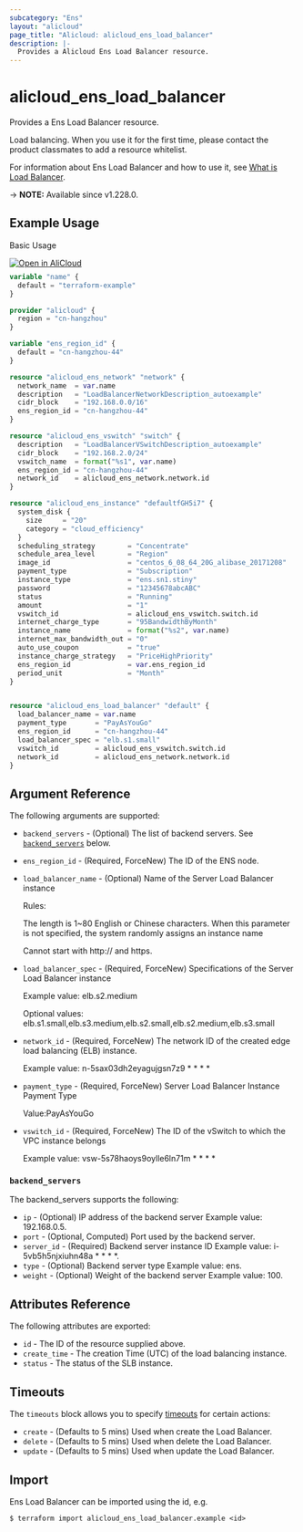 ```yaml
---
subcategory: "Ens"
layout: "alicloud"
page_title: "Alicloud: alicloud_ens_load_balancer"
description: |-
  Provides a Alicloud Ens Load Balancer resource.
---
```


# alicloud_ens_load_balancer

Provides a Ens Load Balancer resource.

Load balancing. When you use it for the first time, please contact the product classmates to add a resource whitelist.

For information about Ens Load Balancer and how to use it, see [What is Load Balancer](https://www.alibabacloud.com/help/en/ens/developer-reference/api-createloadbalancer).

-> **NOTE:** Available since v1.228.0.

## Example Usage

Basic Usage

<div style="display: block;margin-bottom: 40px;"><div class="oics-button" style="float: right;position: absolute;margin-bottom: 10px;">
  <a href="https://api.aliyun.com/api-tools/terraform?resource=alicloud_ens_load_balancer&exampleId=cd617ca6-e9d9-748a-b19c-a142ef0dd8cb59a8a80d&activeTab=example&spm=docs.r.ens_load_balancer.0.cd617ca6e9&intl_lang=EN_US" target="_blank">
    <img alt="Open in AliCloud" src="https://img.alicdn.com/imgextra/i1/O1CN01hjjqXv1uYUlY56FyX_!!6000000006049-55-tps-254-36.svg" style="max-height: 44px; max-width: 100%;">
  </a>
</div></div>

```terraform
variable "name" {
  default = "terraform-example"
}

provider "alicloud" {
  region = "cn-hangzhou"
}

variable "ens_region_id" {
  default = "cn-hangzhou-44"
}

resource "alicloud_ens_network" "network" {
  network_name  = var.name
  description   = "LoadBalancerNetworkDescription_autoexample"
  cidr_block    = "192.168.0.0/16"
  ens_region_id = "cn-hangzhou-44"
}

resource "alicloud_ens_vswitch" "switch" {
  description   = "LoadBalancerVSwitchDescription_autoexample"
  cidr_block    = "192.168.2.0/24"
  vswitch_name  = format("%s1", var.name)
  ens_region_id = "cn-hangzhou-44"
  network_id    = alicloud_ens_network.network.id
}

resource "alicloud_ens_instance" "defaultfGH5i7" {
  system_disk {
    size     = "20"
    category = "cloud_efficiency"
  }
  scheduling_strategy        = "Concentrate"
  schedule_area_level        = "Region"
  image_id                   = "centos_6_08_64_20G_alibase_20171208"
  payment_type               = "Subscription"
  instance_type              = "ens.sn1.stiny"
  password                   = "12345678abcABC"
  status                     = "Running"
  amount                     = "1"
  vswitch_id                 = alicloud_ens_vswitch.switch.id
  internet_charge_type       = "95BandwidthByMonth"
  instance_name              = format("%s2", var.name)
  internet_max_bandwidth_out = "0"
  auto_use_coupon            = "true"
  instance_charge_strategy   = "PriceHighPriority"
  ens_region_id              = var.ens_region_id
  period_unit                = "Month"
}


resource "alicloud_ens_load_balancer" "default" {
  load_balancer_name = var.name
  payment_type       = "PayAsYouGo"
  ens_region_id      = "cn-hangzhou-44"
  load_balancer_spec = "elb.s1.small"
  vswitch_id         = alicloud_ens_vswitch.switch.id
  network_id         = alicloud_ens_network.network.id
}
```

## Argument Reference

The following arguments are supported:
* `backend_servers` - (Optional) The list of backend servers. See [`backend_servers`](#backend_servers) below.
* `ens_region_id` - (Required, ForceNew) The ID of the ENS node.
* `load_balancer_name` - (Optional) Name of the Server Load Balancer instance

  Rules:

  The length is 1~80 English or Chinese characters. When this parameter is not specified, the system randomly assigns an instance name

  Cannot start with http:// and https.
* `load_balancer_spec` - (Required, ForceNew) Specifications of the Server Load Balancer instance

  Example value: elb.s2.medium

  Optional values: elb.s1.small,elb.s3.medium,elb.s2.small,elb.s2.medium,elb.s3.small
* `network_id` - (Required, ForceNew) The network ID of the created edge load balancing (ELB) instance.

  Example value: n-5sax03dh2eyagujgsn7z9 * * * *
* `payment_type` - (Required, ForceNew) Server Load Balancer Instance Payment Type

  Value:PayAsYouGo
* `vswitch_id` - (Required, ForceNew) The ID of the vSwitch to which the VPC instance belongs

  Example value: vsw-5s78haoys9oylle6ln71m * * * *

### `backend_servers`

The backend_servers supports the following:
* `ip` - (Optional) IP address of the backend server  Example value: 192.168.0.5.
* `port` - (Optional, Computed) Port used by the backend server.
* `server_id` - (Required) Backend server instance ID  Example value: i-5vb5h5njxiuhn48a * * * *.
* `type` - (Optional) Backend server type  Example value: ens.
* `weight` - (Optional) Weight of the backend server  Example value: 100.

## Attributes Reference

The following attributes are exported:
* `id` - The ID of the resource supplied above.
* `create_time` - The creation Time (UTC) of the load balancing instance.
* `status` - The status of the SLB instance.

## Timeouts

The `timeouts` block allows you to specify [timeouts](https://www.terraform.io/docs/configuration-0-11/resources.html#timeouts) for certain actions:
* `create` - (Defaults to 5 mins) Used when create the Load Balancer.
* `delete` - (Defaults to 5 mins) Used when delete the Load Balancer.
* `update` - (Defaults to 5 mins) Used when update the Load Balancer.

## Import

Ens Load Balancer can be imported using the id, e.g.

```shell
$ terraform import alicloud_ens_load_balancer.example <id>
```